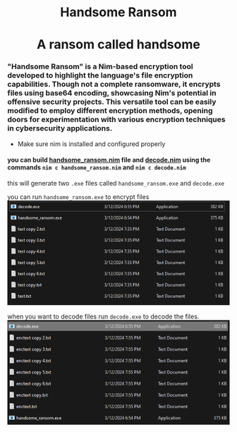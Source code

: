 # <h1 align="center">Handsome Ransom</h1>

## <h1 align="center"> A ransom called handsome</h1>

### "Handsome Ransom" is a Nim-based encryption tool developed to highlight the language's file encryption capabilities. Though not a complete ransomware, it encrypts files using base64 encoding, showcasing Nim's potential in offensive security projects. This versatile tool can be easily modified to employ different encryption methods, opening doors for experimentation with various encryption techniques in cybersecurity applications.

- Make sure nim is installed and configured properly

#### you can build [handsome_ransom.nim](https://github.com/heshanthenura/handsome_ransom/blob/main/src/handsome_ransom.nim) file and [decode.nim](https://github.com/heshanthenura/handsome_ransom/blob/main/src/decode.nim) using the commands `nim c handsome_ransom.nim` and `nim c decode.nim`

this will generate two `.exe` files called `handsome_ransom.exe` and `decode.exe`

you can run `handsome_ransom.exe` to encrypt files <img src="screenshots/encode.png">

when you want to decode files run `decode.exe` to decode the files. <img src="screenshots/decode.png">
